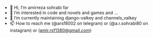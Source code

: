 - 👋 Hi, I’m amirreza sohrabi far
- 👀 I’m interested in code and novels and games and ...
- 🌱 I’m currently maintaining django-valkey and channels_valkey
- 📫 How to reach me (@arsf8002 on telegram) or (@a.r.sohrabi80 on instagram) or (amir.rsf1380@gmail.com)
